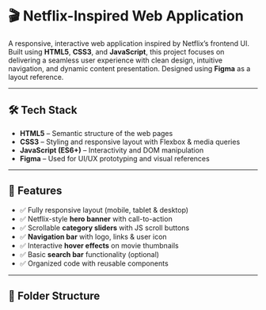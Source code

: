 # 🎬 Netflix-Inspired Web Application

A responsive, interactive web application inspired by Netflix’s frontend UI. Built using **HTML5**, **CSS3**, and **JavaScript**, this project focuses on delivering a seamless user experience with clean design, intuitive navigation, and dynamic content presentation. Designed using **Figma** as a layout reference.

---


## 🛠️ Tech Stack

- **HTML5** – Semantic structure of the web pages  
- **CSS3** – Styling and responsive layout with Flexbox & media queries  
- **JavaScript (ES6+)** – Interactivity and DOM manipulation  
- **Figma** – Used for UI/UX prototyping and visual references

---

## 🚀 Features

- ✅ Fully responsive layout (mobile, tablet & desktop)
- ✅ Netflix-style **hero banner** with call-to-action
- ✅ Scrollable **category sliders** with JS scroll buttons
- ✅ **Navigation bar** with logo, links & user icon
- ✅ Interactive **hover effects** on movie thumbnails
- ✅ Basic **search bar** functionality (optional)
- ✅ Organized code with reusable components

---

## 📂 Folder Structure

